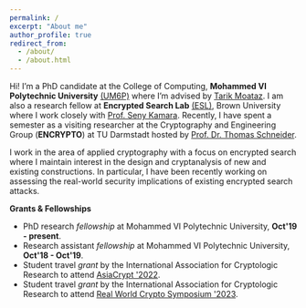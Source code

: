 ```yaml
---
permalink: /
excerpt: "About me"
author_profile: true
redirect_from:
  - /about/
  - /about.html
---
```



Hi! I’m a PhD candidate at the College of Computing, __Mohammed VI Polytechnic University__ [(UM6P)](https://www.um6p-cs.ma/en/research/) where I’m advised by [Tarik Moataz](https://tarikmoataz.com/).
I am also a research fellow at __Encrypted Search Lab__ [(ESL)](https://esl.cs.brown.edu/), Brown University where I work closely with [Prof. Seny Kamara](https://cs.brown.edu/people/seny/). 
Recently, I have spent a semester as a visiting researcher at the Cryptography and Engineering Group (__ENCRYPTO__) at TU Darmstadt hosted by [Prof. Dr. Thomas Schneider](https://www.encrypto.cs.tu-darmstadt.de/team_encrypto/thomas_schneider/index.en.jsp).

I work in the area of applied cryptography with a focus on encrypted search where I maintain interest in the design and cryptanalysis of new and existing constructions. 
In particular, I have been recently working on assessing the real-world security implications of existing encrypted search attacks.



__Grants & Fellowships__

  - PhD research _fellowship_ at Mohammed VI Polytechnic University, __Oct'19 - present__.
  - Research assistant _fellowship_ at Mohammed VI Polytechnic University, __Oct'18 - Oct'19__.
  - Student travel _grant_ by the International Association for Cryptologic Research to attend [AsiaCrypt '2022](https://asiacrypt.iacr.org/2022/).
  - Student travel _grant_ by the International Association for Cryptologic Research to attend [Real World Crypto Symposium '2023](https://rwc.iacr.org/2023/).

